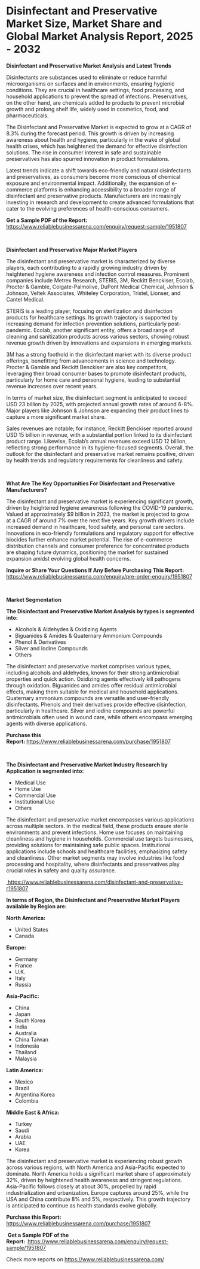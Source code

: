 <p><h1>Disinfectant and Preservative Market Size, Market Share and Global Market Analysis Report, 2025 - 2032</h1></p><p><strong>Disinfectant and Preservative Market Analysis and Latest Trends</strong></p>
<p><p>Disinfectants are substances used to eliminate or reduce harmful microorganisms on surfaces and in environments, ensuring hygienic conditions. They are crucial in healthcare settings, food processing, and household applications to prevent the spread of infections. Preservatives, on the other hand, are chemicals added to products to prevent microbial growth and prolong shelf life, widely used in cosmetics, food, and pharmaceuticals.</p><p>The Disinfectant and Preservative Market is expected to grow at a CAGR of 8.3% during the forecast period. This growth is driven by increasing awareness about health and hygiene, particularly in the wake of global health crises, which has heightened the demand for effective disinfection solutions. The rise in consumer interest in safe and sustainable preservatives has also spurred innovation in product formulations.</p><p>Latest trends indicate a shift towards eco-friendly and natural disinfectants and preservatives, as consumers become more conscious of chemical exposure and environmental impact. Additionally, the expansion of e-commerce platforms is enhancing accessibility to a broader range of disinfectant and preservative products. Manufacturers are increasingly investing in research and development to create advanced formulations that cater to the evolving preferences of health-conscious consumers.</p></p>
<p><strong>Get a Sample PDF of the Report:&nbsp;</strong> <a href="https://www.reliablebusinessarena.com/enquiry/request-sample/1951807?utm_campaign=3181&utm_medium=2&utm_source=Github&utm_content=ia&utm_term=31032025&utm_id=disinfectant-and-preservative">https://www.reliablebusinessarena.com/enquiry/request-sample/1951807</a></p>
<p>&nbsp;</p>
<p><strong>Disinfectant and Preservative Major Market Players</strong></p>
<p><p>The disinfectant and preservative market is characterized by diverse players, each contributing to a rapidly growing industry driven by heightened hygiene awareness and infection control measures. Prominent companies include Metrex Research, STERIS, 3M, Reckitt Benckiser, Ecolab, Procter & Gamble, Colgate-Palmolive, DuPont Medical Chemical, Johnson & Johnson, Veltek Associates, Whiteley Corporation, Tristel, Lionser, and Cantel Medical.</p><p>STERIS is a leading player, focusing on sterilization and disinfection products for healthcare settings. Its growth trajectory is supported by increasing demand for infection prevention solutions, particularly post-pandemic. Ecolab, another significant entity, offers a broad range of cleaning and sanitization products across various sectors, showing robust revenue growth driven by innovations and expansions in emerging markets.</p><p>3M has a strong foothold in the disinfectant market with its diverse product offerings, benefitting from advancements in science and technology. Procter & Gamble and Reckitt Benckiser are also key competitors, leveraging their broad consumer bases to promote disinfectant products, particularly for home care and personal hygiene, leading to substantial revenue increases over recent years.</p><p>In terms of market size, the disinfectant segment is anticipated to exceed USD 23 billion by 2025, with projected annual growth rates of around 6-8%. Major players like Johnson & Johnson are expanding their product lines to capture a more significant market share. </p><p>Sales revenues are notable; for instance, Reckitt Benckiser reported around USD 15 billion in revenue, with a substantial portion linked to its disinfectant product range. Likewise, Ecolab’s annual revenues exceed USD 12 billion, reflecting strong performance in its hygiene-focused segments. Overall, the outlook for the disinfectant and preservative market remains positive, driven by health trends and regulatory requirements for cleanliness and safety.</p></p>
<p>&nbsp;</p>
<p><strong>What Are The Key Opportunities For Disinfectant and Preservative Manufacturers?</strong></p>
<p><p>The disinfectant and preservative market is experiencing significant growth, driven by heightened hygiene awareness following the COVID-19 pandemic. Valued at approximately $9 billion in 2023, the market is projected to grow at a CAGR of around 7% over the next five years. Key growth drivers include increased demand in healthcare, food safety, and personal care sectors. Innovations in eco-friendly formulations and regulatory support for effective biocides further enhance market potential. The rise of e-commerce distribution channels and consumer preference for concentrated products are shaping future dynamics, positioning the market for sustained expansion amidst evolving global health concerns.</p></p>
<p><strong>Inquire or Share Your Questions If Any Before Purchasing This Report:</strong> <a href="https://www.reliablebusinessarena.com/enquiry/pre-order-enquiry/1951807?utm_campaign=3181&utm_medium=2&utm_source=Github&utm_content=ia&utm_term=31032025&utm_id=disinfectant-and-preservative">https://www.reliablebusinessarena.com/enquiry/pre-order-enquiry/1951807</a></p>
<p>&nbsp;</p>
<p><strong>Market Segmentation</strong></p>
<p><strong>The Disinfectant and Preservative Market Analysis by types is segmented into:</strong></p>
<p><ul><li>Alcohols & Aldehydes & Oxidizing Agents</li><li>Biguanides & Amides & Quaternary Ammonium Compounds</li><li>Phenol & Derivatives</li><li>Silver and Iodine Compounds</li><li>Others</li></ul></p>
<p><p>The disinfectant and preservative market comprises various types, including alcohols and aldehydes, known for their strong antimicrobial properties and quick action. Oxidizing agents effectively kill pathogens through oxidation. Biguanides and amides offer residual antimicrobial effects, making them suitable for medical and household applications. Quaternary ammonium compounds are versatile and user-friendly disinfectants. Phenols and their derivatives provide effective disinfection, particularly in healthcare. Silver and iodine compounds are powerful antimicrobials often used in wound care, while others encompass emerging agents with diverse applications.</p></p>
<p><strong>Purchase this Report:&nbsp;</strong><a href="https://www.reliablebusinessarena.com/purchase/1951807?utm_campaign=3181&utm_medium=2&utm_source=Github&utm_content=ia&utm_term=31032025&utm_id=disinfectant-and-preservative">https://www.reliablebusinessarena.com/purchase/1951807</a></p>
<p>&nbsp;</p>
<p><strong>The Disinfectant and Preservative Market Industry Research by Application is segmented into:</strong></p>
<p><ul><li>Medical Use</li><li>Home Use</li><li>Commercial Use</li><li>Institutional Use</li><li>Others</li></ul></p>
<p><p>The disinfectant and preservative market encompasses various applications across multiple sectors. In the medical field, these products ensure sterile environments and prevent infections. Home use focuses on maintaining cleanliness and hygiene in households. Commercial use targets businesses, providing solutions for maintaining safe public spaces. Institutional applications include schools and healthcare facilities, emphasizing safety and cleanliness. Other market segments may involve industries like food processing and hospitality, where disinfectants and preservatives play crucial roles in safety and quality assurance.</p></p>
<p><a href="https://www.reliablebusinessarena.com/disinfectant-and-preservative-r1951807?utm_campaign=3181&utm_medium=2&utm_source=Github&utm_content=ia&utm_term=31032025&utm_id=disinfectant-and-preservative">&nbsp;https://www.reliablebusinessarena.com/disinfectant-and-preservative-r1951807</a></p>
<p><strong>In terms of Region, the Disinfectant and Preservative Market Players available by Region are:</strong></p>
<p>
    <p> <strong> North America: </strong>
        <ul>
            <li>United States</li>
            <li>Canada</li>
        </ul>
        </p> 
    <p> <strong> Europe: </strong>
        <ul>
            <li>Germany</li>
            <li>France</li>
            <li>U.K.</li>
            <li>Italy</li>
            <li>Russia</li>
        </ul>
        </p> 
    <p> <strong> Asia-Pacific: </strong>
        <ul>
            <li>China</li>
            <li>Japan</li>
            <li>South Korea</li>
            <li>India</li>
            <li>Australia</li>
            <li>China Taiwan</li>
            <li>Indonesia</li>
            <li>Thailand</li>
            <li>Malaysia</li>
        </ul>
        </p> 
    <p> <strong> Latin America: </strong>
        <ul>
            <li>Mexico</li>
            <li>Brazil</li>
            <li>Argentina Korea</li>
            <li>Colombia</li>
        </ul>
        </p> 
    <p> <strong> Middle East & Africa: </strong>
        <ul>
            <li>Turkey</li>
            <li>Saudi</li>
            <li>Arabia</li>
            <li>UAE</li>
            <li>Korea</li>
        </ul>
    </p>
    </p>
<p><p>The disinfectant and preservative market is experiencing robust growth across various regions, with North America and Asia-Pacific expected to dominate. North America holds a significant market share of approximately 32%, driven by heightened health awareness and stringent regulations. Asia-Pacific follows closely at about 30%, propelled by rapid industrialization and urbanization. Europe captures around 25%, while the USA and China contribute 8% and 5%, respectively. This growth trajectory is anticipated to continue as health standards evolve globally.</p></p>
<p><strong>Purchase this Report: </strong><a href="https://www.reliablebusinessarena.com/purchase/1951807?utm_campaign=3181&utm_medium=2&utm_source=Github&utm_content=ia&utm_term=31032025&utm_id=disinfectant-and-preservative">https://www.reliablebusinessarena.com/purchase/1951807</a></p>
<p>&nbsp;<strong>Get a Sample PDF of the Report:&nbsp;&nbsp;</strong><a href="https://www.reliablebusinessarena.com/enquiry/request-sample/1951807?utm_campaign=3181&utm_medium=2&utm_source=Github&utm_content=ia&utm_term=31032025&utm_id=disinfectant-and-preservative">https://www.reliablebusinessarena.com/enquiry/request-sample/1951807</a></p>
<p><strong></strong></p>
<p>Check more reports on <a href="https://www.reliablebusinessarena.com/?utm_campaign=3181&utm_medium=2&utm_source=Github&utm_content=ia&utm_term=31032025&utm_id=disinfectant-and-preservative">https://www.reliablebusinessarena.com/</a></p>